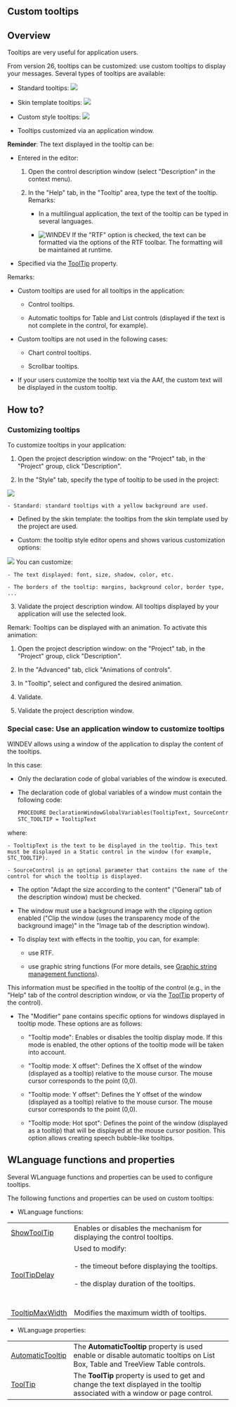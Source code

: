 
## Custom tooltips
			

<a name="NOTE1"></a>
<a name="NOTE1_1"></a>


## Overview
<a name="overview_ELTTEXTE000223"></a>
Tooltips are very useful for application users. 

From version 26, tooltips can be customized: use custom tooltips to display your messages. Several types of tooltips are available: 

- Standard tooltips: 
	![](https://doc.pcsoft.fr/en-US/images/image.awp?langid=3&name=Bulles_aide_personnalisees%20-%20HC%20N%B0001.gif)


- Skin template tooltips: 
	![](https://doc.pcsoft.fr/en-US/images/image.awp?langid=3&name=Bulles_aide_personnalisees%20-%20HC%20N%B0003.gif)


- Custom style tooltips: 
	![](https://doc.pcsoft.fr/en-US/images/image.awp?langid=3&name=Bulles_aide_personnalisees%20-%20HC%20N%B0005.gif)


- Tooltips customized via an application window.  




**Reminder**: The text displayed in the tooltip can be: 

- Entered in the editor: 

	1. Open the control description window (select "Description" in the context menu). 

	2. In the "Help" tab, in the "Tooltip" area, type the text of the tooltip. 
			Remarks: 

		- In a multilingual application, the text of the tooltip can be typed in several languages. 

		- ![WINDEV](https://doc.pcsoft.fr/ext/images/us/WD.png) If the "RTF" option is checked, the text can be formatted via the options of the RTF toolbar. The formatting will be maintained at runtime. 




- Specified via the [ToolTip](../Proprietes/2510005.md) property. 




Remarks: 

- Custom tooltips are used for all tooltips in the application: 

	- Control tooltips. 

	- Automatic tooltips for Table and List controls (displayed if the text is not complete in the control, for example). 




- Custom tooltips are not used in the following cases: 

	- Chart control tooltips. 

	- Scrollbar tooltips.  




- If your users customize the tooltip text via the AAf, the custom text will be displayed in the custom tooltip. 




<a name="NOTE2"></a>
<a name="NOTE2_1"></a>


## How to?
<a name="how_ELTTEXTE000247"></a>


### Customizing tooltips
<a name="customizing_tooltips_ELTPARAGRAPHE000061"></a>

To customize tooltips in your application: 

1. Open the project description window: on the "Project" tab, in the "Project" group, click "Description". 

2. In the "Style" tab, specify the type of tooltip to be used in the project: 
	
![](https://doc.pcsoft.fr/en-US/images/image.awp?langid=3&name=Bulles_aide_personnalisees%20-%20HC%20N%B0002.gif&type=thumb)


	- Standard: standard tooltips with a yellow background are used. 

- Defined by the skin template: the tooltips from the skin template used by the project are used. 

- Custom: the tooltip style editor opens and shows various customization options: 
			
![](https://doc.pcsoft.fr/en-US/images/image.awp?langid=3&name=Bulles_aide_personnalisees%20-%20HC%20N%B0004.gif)
You can customize: 

	- The text displayed: font, size, shadow, color, etc.

	- The borders of the tooltip: margins, background color, border type, ... 

3. Validate the project description window. All tooltips displayed by your application will use the selected look. 




Remark: Tooltips can be displayed with an animation. To activate this animation: 

1. Open the project description window:  on the "Project" tab, in the "Project" group, click "Description". 

2. In the "Advanced" tab, click "Animations of controls". 

3. In "Tooltip", select and configured the desired animation. 

4. Validate. 

5. Validate the project description window. 





### Special case: Use an application window to customize tooltips
<a name="special_case_use_application_window_customize_tooltips_ELTPARAGRAPHE000119"></a>

WINDEV allows using a window of the application to display the content of the tooltips. 

In this case: 

- Only the declaration code of global variables of the window is executed. 

- The declaration code of global variables of a window must contain the following code: 
	
	```txt
	PROCEDURE DeclarationWindowGlobalVariables(TooltipText, SourceControl)
	STC_TOOLTIP = TooltipText
	```
 where: 

	- TooltipText is the text to be displayed in the tooltip. This text must be displayed in a Static control in the window (for example, STC_TOOLTIP). 

	- SourceControl is an optional parameter that contains the name of the control for which the tooltip is displayed. 




- The option "Adapt the size according to the content" ("General" tab of the description window) must be checked. 

- The window must use a background image with the clipping option enabled ("Clip the window (uses the transparency mode of the background image)" in the "Image tab of the description window). 

- To display text with effects in the tooltip, you can, for example: 

	- use RTF. 

	- use graphic string functions (For more details, see [Graphic string management functions](../WDLang1/3029028.md)). 


 This information must be specified in the tooltip of the control (e.g., in the "Help" tab of the control description window, or via the [ToolTip](../Proprietes/2510005.md) property of the control). 

- The "Modifier" pane contains specific options for windows displayed in tooltip mode. These options are as follows: 

	- "Tooltip mode": Enables or disables the tooltip display mode. If this mode is enabled, the other options of the tooltip mode will be taken into account. 

	- "Tooltip mode: X offset": Defines the X offset of the window (displayed as a tooltip) relative to the mouse cursor. The mouse cursor corresponds to the point (0,0). 

	- "Tooltip mode: Y offset": Defines the Y offset of the window (displayed as a tooltip) relative to the mouse cursor. The mouse cursor corresponds to the point (0,0). 

	- "Tooltip mode: Hot spot": Defines the point of the window (displayed as a tooltip) that will be displayed at the mouse cursor position. This option allows creating speech bubble-like tooltips. 







<a name="NOTE3"></a>
<a name="NOTE3_1"></a>


## WLanguage functions and properties
<a name="wlanguage_functions_and_properties_ELTTEXTE000277"></a>
Several WLanguage functions and properties can be used to configure tooltips.

The following functions and properties can be used on custom tooltips:

- WLanguage functions: 
	


|   |   |
| --- | --- |
| [ShowToolTip](../WDLang1/3025014.md) | Enables or disables the mechanism for displaying the control tooltips. |
| [ToolTipDelay](../WDLang1/3025051.md) | Used to modify:<br><br>	- the timeout before displaying the tooltips.<br><br>	- the display duration of the tooltips.<br><br><br> |
| [TooltipMaxWidth](../WDLang1/1000022257.md) | Modifies the maximum width of tooltips. |

- WLanguage properties: 
	


|   |   |
| --- | --- |
| [AutomaticTooltip](../Proprietes/1000018996.md) | The **AutomaticTooltip** property is used enable or disable automatic tooltips on List Box, Table and TreeView Table controls. |
| [ToolTip](../Proprietes/2510005.md) | The **ToolTip** property is used to get and change the text displayed in the tooltip associated with a window or page control. |





